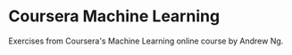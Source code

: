 # Coursera Machine Learning

Exercises from Coursera's Machine Learning online course by Andrew Ng.
